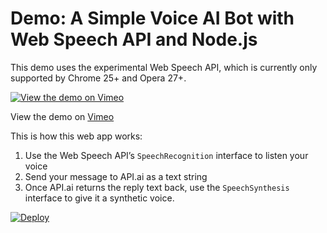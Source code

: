 # Demo: A Simple Voice AI Bot with Web Speech API and Node.js

This demo uses the experimental Web Speech API, which is currently only supported by Chrome 25+ and Opera 27+.

[![View the demo on Vimeo](https://i.vimeocdn.com/video/633160262_480x297.jpg)](https://vimeo.com/215612852)

View the demo on [Vimeo](https://vimeo.com/215612852/)



This is how this web app works:

1. Use the Web Speech API’s `SpeechRecognition` interface to listen your voice 
2. Send your message to API.ai as a text string
3. Once API.ai returns the reply text back, use the `SpeechSynthesis` interface to give it a synthetic voice.



[![Deploy](https://www.herokucdn.com/deploy/button.svg)](https://heroku.com/deploy?template=https://github.com/girliemac/web-speech-ai)


